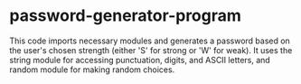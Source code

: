 # password-generator-program
This code imports necessary modules and generates a password based on the user's chosen strength (either 'S' for strong or 'W' for weak). It uses the string module for accessing punctuation, digits, and ASCII letters, and random module for making random choices.
